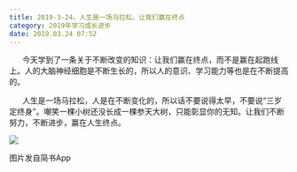 ```yaml
---
title: 2019-3-24，人生是一场马拉松，让我们赢在终点
category: 2019年学习成长进步
date: 2019.03.24 07:52
---
```


      今天学到了一条关于不断改变的知识：让我们赢在终点，而不是赢在起跑线上。人的大脑神经细胞是不断生长的，所以人的意识、学习能力等也是在不断提高的。  

      人生是一场马拉松，人是在不断变化的，所以话不要说得太早，不要说“三岁定终身”。嘲笑一棵小树还没长成一棵参天大树，只能彰显你的无知。让我们不断努力，不断进步，赢在人生终点。

![](https://markdown-1301532546.cos.ap-guangzhou.myqcloud.com/peipei_blog/20210921144003.jpeg)  

图片发自简书App